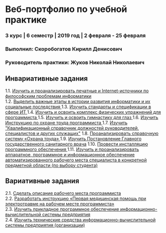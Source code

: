 # Веб-портфолио по учебной практике
### 3 курс | 6 семестр | 2019 год | 2 февраля - 25 февраля


### Выполнил: Скоробогатов Кирилл Денисович
### Руководитель практики: Жуков Николай Николаевич  


## Инвариативные задания

1.1. [Изучить и проанализировать печатные и Internet-источники по философским проблемам информатики ](https://github.com/Yalkinzsun/edu_pract_2019/tree/master/Инвариативные_задания/1.1)  
1.2. [Выделить важные этапы в истории развития информатики и их социальные последствия ](https://github.com/Yalkinzsun/edu_pract_2019/tree/master/Инвариативные_задания/1.2)
1.3. [Изучить стандарты и спецификации в сфере ИТ ](https://github.com/Yalkinzsun/edu_pract_2019/tree/master/Инвариативные_задания/1.3) 
1.4. [Изучить и освоить комплекс физических упражнений для программиста ](https://github.com/Yalkinzsun/edu_pract_2019/tree/master/Инвариативные_задания/1.4) 
1.5. [Изучить и освоить гимнастику для глаз ](https://github.com/Yalkinzsun/edu_pract_2019/tree/master/Инвариативные_задания/1.5) 
1.6. [Изучить Инструкцию по охране труда программиста ](https://github.com/Yalkinzsun/edu_pract_2019/tree/master/Инвариативные_задания/1.6)
1.7. [Изучить "Квалификационный справочник должностей руководителей, специалистов и других служащих"](https://github.com/Yalkinzsun/edu_pract_2019/tree/master/Инвариативные_задания/1.7) 
1.8. [Проанализировать справочную систему «Охрана труда» ](https://github.com/Yalkinzsun/edu_pract_2019/tree/master/Инвариативные_задания/1.8) 
1.9. [Изучить Постановление Главного государственного санитарного врача](https://github.com/Yalkinzsun/edu_pract_2019/tree/master/Инвариативные_задания/1.9) 
1.10. [Провести инсталляцию программного обеспечения ](https://github.com/Yalkinzsun/edu_pract_2019/tree/master/Инвариативные_задания/1.10) 
1.11. [Изучить и проанализировать аппаратное, программное и информационное обеспечение автоматизированного рабочего места специалиста в конкретной предметной области (по выбору студента) ](https://github.com/Yalkinzsun/edu_pract_2019/tree/master/Инвариативные_задания/1.11)  

## Вариативные задания
2.1. [Сделать описание рабочего места программиста ](https://github.com/Yalkinzsun/edu_pract_2019/tree/master/Вариативные_задания/2.1)  
2.2. [Разработать инструкцию «Первая медицинская помощь при электротравме на рабочем месте программиста» ](https://github.com/Yalkinzsun/edu_pract_2019/tree/master/Вариативные_задания/2.2)  
2.3. [Изучить прикладное программное обеспечение информационно-вычислительной системы предприятия ](https://github.com/Yalkinzsun/edu_pract_2019/tree/master/Вариативные_задания/2.3)  
2.4. [Изучить технические средства информационно-вычислительной системы предприятия (организации)](https://github.com/Yalkinzsun/edu_pract_2019/tree/master/Вариативные_задания/2.4)


